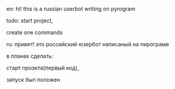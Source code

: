 en: hi! this is a russian userbot writing on pyrogram


todo:
start project,

create one commands

ru: привет! это российский юзербот написаный на пирограме


в планах сделать:

старт проэкта(первый код),


запуск был положен
